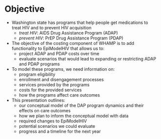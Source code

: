 # Objective
* Washington state has programs that help people get medications to treat HIV and to prevent HIV acquisition
  - *treat HIV*: AIDS Drug Assistance Program (ADAP)
  - *prevent HIV*: PrEP Drug Assistance Program (PDAP)
* The objective of the costing component of WHAMP is to add functionality to EpiModelHIV that allows us to:
  - project ADAP and PDAP costs over time
  - evaluate scenarios that would lead to expanding or restricting ADAP and PDAP programs
* To model these programs, we need information on:
  - program eligibility
  - enrollment and disengagement processes
  - services provided by the programs
  - costs for the provided services
  - how the programs affect care outcomes
* This presentation outlines:
  - our conceptual model of the DAP program dynamics and their effects on care outcomes
  - how we plan to inform the conceptual model with data
  - required changes to EpiModelHIV
  - potential scenarios we could evaluate
  - progress and a timeline for the next year
